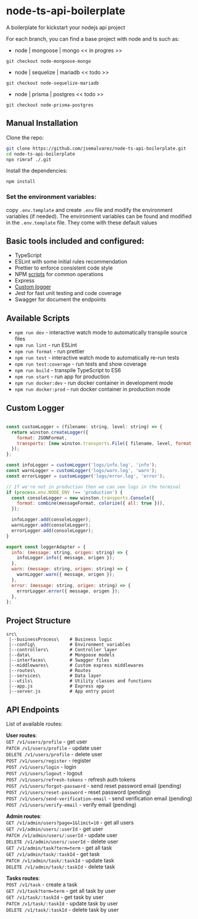 # node-ts-api-boilerplate

A boilerplate for kickstart your nodejs api project

For each branch, you can find a base project with node and ts such as:

- node | mongoose | mongo << in progres >>

```
git checkout node-mongoose-mongo
```

- node | sequelize | mariadb << todo >>

```
git checkout node-sequelize-mariadb
```

- node | prisma | postgres << todo >>

```
git checkout node-prisma-postgres
```

## Manual Installation

Clone the repo:

```bash
git clone https://github.com/jsemalvarez/node-ts-api-boilerplate.git
cd node-ts-api-boilerplate
npx rimraf ./.git
```

Install the dependencies:

```bash
npm install
```

### Set the environment variables:

copy `.env.template` and create `.env` file and modify the environment variables (if needed). The environment variables can be found and modified in the `.env.template` file. They come with these default values

## Basic tools included and configured:

- TypeScript
- ESLint with some initial rules recommendation
- Prettier to enforce consistent code style
- NPM [scripts](#available-scripts) for common operations
- Express
- [Custom logger](#custom-logger)
- Jest for fast unit testing and code coverage
- Swagger for document the endpoints

## Available Scripts

- `npm run dev` - interactive watch mode to automatically transpile source files
- `npm run lint` - run ESLint
- `npm run format` - run prettier
- `npm run test` - interactive watch mode to automatically re-run tests
- `npm run test:coverage` - run tests and show coverage
- `npm run build` - transpile TypeScript to ES6
- `npm run start` - run app for production
- `npm run docker:dev` - run docker container in development mode
- `npm run docker:prod` - run docker container in production mode

## Custom Logger

```javascript

const customLogger = (filename: string, level: string) => {
  return winston.createLogger({
    format: JSONFormat,
    transports: [new winston.transports.File({ filename, level, format: JSONFormat })],
  });
};

const infoLogger = customLogger('logs/info.log', 'info');
const warnLogger = customLogger('logs/warn.log', 'warn');
const errorLogger = customLogger('logs/error.log', 'error');

// If we're not in production then we can see logs in the terminal
if (process.env.NODE_ENV !== 'production') {
  const consoleLogger = new winston.transports.Console({
    format: combine(messageFormat, colorize({ all: true })),
  });

  infoLogger.add(consoleLogger);
  warnLogger.add(consoleLogger);
  errorLogger.add(consoleLogger);
}

export const loggerAdapter = {
  info: (message: string, origen: string) => {
    infoLogger.info({ message, origen });
  },
  warn: (message: string, origen: string) => {
    warnLogger.warn({ message, origen });
  },
  error: (message: string, origen: string) => {
    errorLogger.error({ message, origen });
  },
};

```

## Project Structure

```
src\
 |--businessProcess\    # Business logic
 |--config\             # Environment variables
 |--controllers\        # Controller layer
 |--data\               # Mongoose models
 |--interfaces\         # Swagger files
 |--middlewares\        # Custom express middlewares
 |--routes\             # Routes
 |--services\           # Data layer
 |--utils\              # Utility classes and functions
 |--app.js              # Express app
 |--server.js           # App entry point
```

## API Endpoints

List of available routes:

**User routes**:\
`GET /v1/users/profile` - get user\
`PATCH /v1/users/profile` - update user\
`DELETE /v1/users/profile` - delete user\
`POST /v1/users/register` - register\
`POST /v1/users/login` - login\
`POST /v1/users/logout` - logout\
`POST /v1/users/refresh-tokens` - refresh auth tokens\
`POST /v1/users/forgot-password` - send reset password email (pending)\
`POST /v1/users/reset-password` - reset password (pending)\
`POST /v1/users/send-verification-email` - send verification email (pending)\
`POST /v1/users/verify-email` - verify email (pending)

**Admin routes**:\
`GET /v1/admin/users?page=1&limit=10` - get all users\
`GET /v1/admin/users/:userId` - get user\
`PATCH /v1/admin/users/:userId` - update user\
`DELETE /v1/admin/users/:userId` - delete user\
`GET /v1/admin/task?term=term` - get all task\
`GET /v1/admin/task/:taskId` - get task\
`PATCH /v1/admin/task/:taskId` - update task\
`DELETE /v1/admin/task/:taskId` - delete task

**Tasks routes**:\
`POST /v1/task` - create a task\
`GET /v1/task?term=term` - get all task by user\
`GET /v1/task/:taskId` - get task by user\
`PATCH /v1/task/:taskId` - update task by user\
`DELETE /v1/task/:taskId` - delete task by user
